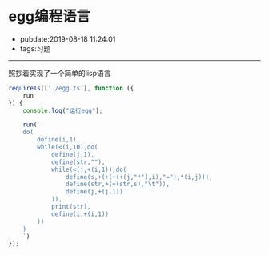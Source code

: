 # egg编程语言

- pubdate:2019-08-18 11:24:01
- tags:习题

---------

照抄着实现了一个简单的lisp语言

````javascript
requireTs(['./egg.ts'], function ({
    run
}) {
    console.log("运行egg");

    run(`
    do(
        define(i,1),
        while(<(i,10),do(
            define(j,1),
            define(str,""),
            while(<(j,+(i,1)),do(
                define(s,+(+(+(+(j,"*"),i),"="),*(i,j))),
                define(str,+(+(str,s),"\t")),
                define(j,+(j,1))
            )),
            print(str),
            define(i,+(i,1))
        ))
    )
    `)
});
````
